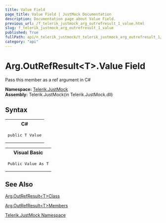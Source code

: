 ```yaml
---
title: Value Field
page_title: Value Field | JustMock Documentation
description: Documentation page about Value Field.
previous_url: /f_telerik_justmock_arg_outrefresult_1_value.html
slug: f_telerik_justmock_arg_outrefresult_1_value
published: True
fullPath: api/n_telerik_justmock/t_telerik_justmock_arg_outrefresult_1/fields_t_telerik_justmock_arg_outrefresult_1/f_telerik_justmock_arg_outrefresult_1_value
category: "api"
---
```


# Arg.OutRefResult&lt;T&gt;.Value Field



Pass this member as a ref argument in C#


 **Namespace:**  [Telerik.JustMock](n_telerik_justmock) <br> **Assembly:** Telerik.JustMock(in Telerik.JustMock.dll)
## Syntax


<div id="syntaxCodeBlocks" class="code"><span codeLanguage="CSharp"><table><tr><th>C#</th></tr><tr><td><pre xml:space="preserve"><span class="keyword">public</span> T <span class="identifier">Value</span></pre></td></tr></table></span><span codeLanguage="VisualBasicDeclaration"><table><tr><th>Visual Basic</th></tr><tr><td><pre xml:space="preserve"><span class="keyword">Public</span> <span class="identifier">Value</span> <span class="keyword">As</span> T</pre></td></tr></table></span></div>


## See Also



 [Arg.OutRefResult&lt;T&gt;Class](t_telerik_justmock_arg_outrefresult_1) 

 [Arg.OutRefResult&lt;T&gt;Members](allmembers_t_telerik_justmock_arg_outrefresult_1) 

 [Telerik.JustMock Namespace](n_telerik_justmock) 




